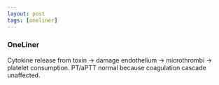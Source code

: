 ```yaml
---
layout: post
tags: [oneliner]
---
```



### OneLiner

Cytokine release from toxin → damage endothelium → microthrombi → platelet consumption. PT/aPTT normal because coagulation cascade unaffected.
